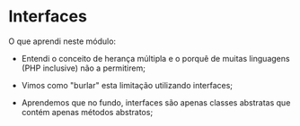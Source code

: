 # Interfaces

O que aprendi neste módulo:

- Entendi o conceito de herança múltipla e o porquê de muitas linguagens (PHP inclusive) não a permitirem;

- Vimos como "burlar" esta limitação utilizando interfaces;

- Aprendemos que no fundo, interfaces são apenas classes abstratas que contém apenas métodos abstratos;